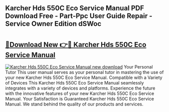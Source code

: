 ## Karcher Hds 550C Eco Service Manual PDF Download Free - Part-Ppc User Guide Repair - Service Owner Edition dSWoc

# <h2><a href="http://bc71614.oget.top/?id=Karcher+Hds+550C+Eco+Service+Manual">🔗Download New 👉🔴 Karcher Hds 550C Eco Service Manual</a></h2>

[![Karcher Hds 550C Eco Service Manual new download](https://i.imgur.com/5g1atiW.png)](http://bc71614.oget.top/?id=Karcher+Hds+550C+Eco+Service+Manual)
Your Personal Tutor This user manual serves as your personal tutor in mastering the use of your new Karcher Hds 550C Eco Service Manual. Compatible with a Variety of Devices This Karcher Hds 550C Eco Service Manual seamlessly integrates with a variety of devices and platforms. Experience the future with the innovative features of your new Karcher Hds 550C Eco Service Manual. Your Satisfaction is Guaranteed Karcher Hds 550C Eco Service Manual. We stand behind the quality of our products and services.
